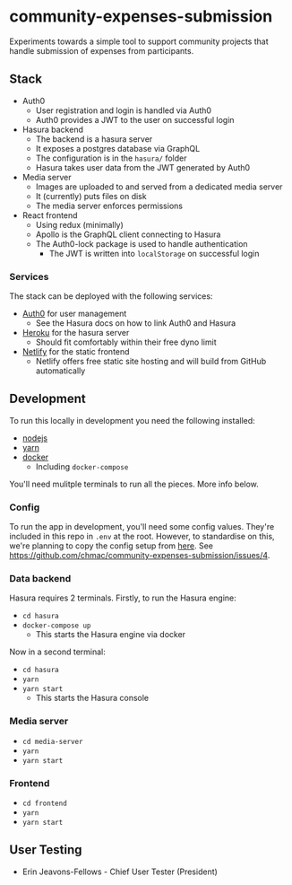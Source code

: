 # community-expenses-submission
Experiments towards a simple tool to support community projects that handle submission of expenses from participants.

## Stack

* Auth0
  - User registration and login is handled via Auth0
  - Auth0 provides a JWT to the user on successful login
* Hasura backend
  - The backend is a hasura server
  - It exposes a postgres database via GraphQL
  - The configuration is in the `hasura/` folder
  - Hasura takes user data from the JWT generated by Auth0
* Media server
  - Images are uploaded to and served from a dedicated media server
  - It (currently) puts files on disk
  - The media server enforces permissions
* React frontend
  - Using redux (minimally)
  - Apollo is the GraphQL client connecting to Hasura
  - The Auth0-lock package is used to handle authentication
    - The JWT is written into `localStorage` on successful login

### Services

The stack can be deployed with the following services:

* [Auth0](https://auth0.com/) for user management
  - See the Hasura docs on how to link Auth0 and Hasura
* [Heroku](https://www.heroku.com/) for the hasura server
  - Should fit comfortably within their free dyno limit
* [Netlify](https://www.netlify.com/) for the static frontend
  - Netlify offers free static site hosting and will build from GitHub automatically

## Development

To run this locally in development you need the following installed:

* [nodejs](https://nodejs.org/)
* [yarn](https://www.yarnpkg.com/)
* [docker](https://www.docker.com)
  - Including `docker-compose`

You'll need mulitple terminals to run all the pieces. More info below.

### Config

To run the app in development, you'll need some config values. They're included in this repo in `.env` at the root. However, to standardise on this, we're planning to copy the config setup from [here](https://github.com/chmac/community-shift-signup). See https://github.com/chmac/community-expenses-submission/issues/4.

### Data backend

Hasura requires 2 terminals. Firstly, to run the Hasura engine:

* `cd hasura`
* `docker-compose up`
  - This starts the Hasura engine via docker
  
Now in a second terminal:

* `cd hasura`
* `yarn`
* `yarn start`
  - This starts the Hasura console

### Media server

* `cd media-server`
* `yarn`
* `yarn start`

### Frontend

* `cd frontend`
* `yarn`
* `yarn start`

## User Testing

* Erin Jeavons-Fellows - Chief User Tester (President)
